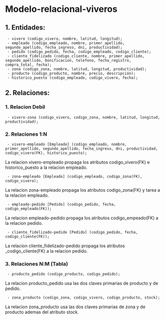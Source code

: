 # Modelo-relacional-viveros

## 1. Entidades:

     - vivero (codigo_vivero, nombre, latitud, longitud);
     - empleado (codigo_empleado, nombre, primer_apellido, segundo_apellido, fecha_ingreso, dni, productividad);
     - pedido (codigo_pedido, fecha, codigo_empleado, codigo_cliente);
     - cliente_fidelizado (codigo_cliente, nombre, primer_apellido, segundo_apellido, bonificacion, telefono, fecha_registro, compra_total, fecha);
     - zona (codigo_zona, nombre, latitud, longitud, productividad);
     - producto (codigo_producto, nombre, precio, descripción);
     - historico_puesto (codigo_empleado, codigo_vivero, fecha);

## 2. Relaciones: 

### 1. Relacion Debil
     - vivero-zona (codigo_vivero, codigo_zona, nombre, latitud, longitud, productividad);

### 2. Relaciones 1:N

     - vivero-empleado [Empleado] (codigo_empleado, nombre, primer_apellido, segundo_apellido, fecha_ingreso, dni, productividad, codigo_vivero(FK), historico_puesto);
La relacion vivero-empleado propaga los atributos codigo_vivero(FK) e historico_puesto a la relacion empleado.

     - zona-empleado [Empleado] (codigo_empleado, codigo_zona(FK), codigo_vivero);
La relacion zona-empleado propaga los atributos codigo_zona(FK) y tarea a la relacion empleado.

     - empleado-pedido [Pedido] (codigo_pedido, fecha, codigo_empleado(FK));
La relacion empleado-pedido propaga los atributos codigo_empeado(FK) a la relacion pedido.

     - cliente_fidelizado-pedido [Pedido] (codigo_pedido, fecha, codigo_cliente(FK));
La relacion cliente_fidelizado-pedido propaga los atributos _codigo_cliente(FK) a la relacion pedido.

### 3. Relaciones N:M (Tabla)
     - producto_pedido (codigo_producto, codigo_pedido);
La relacion producto_pedido usa las dos claves primarias de producto y de pedido.

     - zona_producto (codigo_zona, codigo_vivero, codigo_producto, stock);
La relacion zona_producto usa las dos claves primarias de zona y de producto ademas del atributo stock.

